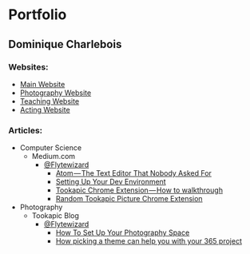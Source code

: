 # Portfolio

## Dominique Charlebois

### Websites:

* [Main Website](http://dominiquecharlebois.com/ "Main Website")
* [Photography Website](http://photography.dominiquecharlebois.com/ "Photography Website")
* [Teaching Website](http://teaching.dominiquecharlebois.com/ "Teaching Website")
* [Acting Website](http://acting.dominiquecharlebois.com/ "Acting Website")

### Articles:

* Computer Science
  * Medium.com
    * [@Flytewizard](https://medium.com/@FlyteWizard "@Flytewizard")
      * [Atom — The Text Editor That Nobody Asked For](https://medium.com/@FlyteWizard/atom-the-text-editor-that-nobody-asked-for-32d0e227f89f#.c9tvu3oyg "Atom — The Text Editor That Nobody Asked For")
      * [Setting Up Your Dev Environment](https://medium.com/@FlyteWizard/setting-up-your-dev-environment-75ae46b17843#.b113nqvoe "Setting Up Your Dev Environment")
      * [Tookapic Chrome Extension — How to walkthrough](https://medium.com/@FlyteWizard/tookapic-chrome-extension-how-to-walkthrough-d2a8028281d5#.2curm0oza "Tookapic Chrome Extension — How to walkthrough")
      * [Random Tookapic Picture Chrome Extension](https://medium.com/@FlyteWizard/random-tookapic-picture-chrome-extension-d21d23d090c2#.49vib5ghn "Random Tookapic Picture Chrome Extension")
* Photography
  * Tookapic Blog
    * [@Flytewizard](https://tookapic.com/flytewizard?u=984 "@Flytewizard")
      * [How To Set Up Your Photography Space](https://blog.tookapic.com/how-to-set-up-your-photography-space?u=984 "How To Set Up Your Photography Space")
      * [How picking a theme can help you with your 365 project](https://blog.tookapic.com/how-picking-a-theme-can-help-you-with-your-365-project?u=984 "How picking a theme can help you with your 365 project")
